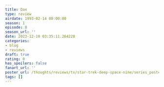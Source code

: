 ```yaml
---
title: Dax
type: review
airdate: 1993-02-14 00:00:00
season: 1
episode: 8
season_url: ''
date: 2023-12-10 03:35:11.264228
categories:
- blog
- reviews
draft: true
rating: 0
has_spoilers: false
fanart_url: ''
poster_url: /thoughts/reviews/tv/star-trek-deep-space-nine/series_poster.jpg
tags: []
---
```


